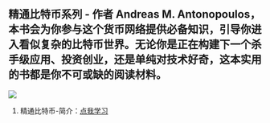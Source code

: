 ## 精通比特币系列 - 作者 Andreas M. Antonopoulos，本书会为你参与这个货币网络提供必备知识，引导你进入看似复杂的比特币世界。无论你是正在构建下一个杀手级应用、投资创业，还是单纯对技术好奇，这本实用的书都是你不可或缺的阅读材料。

![](https://i.imgur.com/EhjX7cE.png)

1. 精通比特币-简介：[点我学习](http://8btc.com/article-1781-1.html)